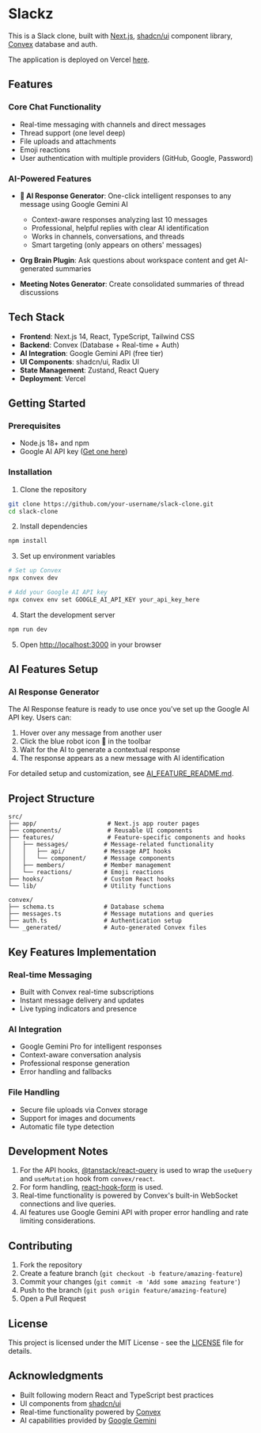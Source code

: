 # Slackz

This is a Slack clone, built with [Next.js](https://nextjs.org/), [shadcn/ui](https://ui.shadcn.com/) component library, [Convex](https://www.convex.dev/) database and auth.

The application is deployed on Vercel [here](https://slack-clone-green-omega.vercel.app/).

## Features

### Core Chat Functionality
- Real-time messaging with channels and direct messages
- Thread support (one level deep)
- File uploads and attachments
- Emoji reactions
- User authentication with multiple providers (GitHub, Google, Password)

### AI-Powered Features
- **🤖 AI Response Generator**: One-click intelligent responses to any message using Google Gemini AI
  - Context-aware responses analyzing last 10 messages
  - Professional, helpful replies with clear AI identification
  - Works in channels, conversations, and threads
  - Smart targeting (only appears on others' messages)

- **Org Brain Plugin**: Ask questions about workspace content and get AI-generated summaries
- **Meeting Notes Generator**: Create consolidated summaries of thread discussions

## Tech Stack

- **Frontend**: Next.js 14, React, TypeScript, Tailwind CSS
- **Backend**: Convex (Database + Real-time + Auth)
- **AI Integration**: Google Gemini API (free tier)
- **UI Components**: shadcn/ui, Radix UI
- **State Management**: Zustand, React Query
- **Deployment**: Vercel

## Getting Started

### Prerequisites
- Node.js 18+ and npm
- Google AI API key ([Get one here](https://makersuite.google.com/app/apikey))

### Installation
1. Clone the repository
```bash
git clone https://github.com/your-username/slack-clone.git
cd slack-clone
```

2. Install dependencies
```bash
npm install
```

3. Set up environment variables
```bash
# Set up Convex
npx convex dev

# Add your Google AI API key
npx convex env set GOOGLE_AI_API_KEY your_api_key_here
```

4. Start the development server
```bash
npm run dev
```

5. Open [http://localhost:3000](http://localhost:3000) in your browser

## AI Features Setup

### AI Response Generator
The AI Response feature is ready to use once you've set up the Google AI API key. Users can:
1. Hover over any message from another user
2. Click the blue robot icon 🤖 in the toolbar
3. Wait for the AI to generate a contextual response
4. The response appears as a new message with AI identification

For detailed setup and customization, see [AI_FEATURE_README.md](./AI_FEATURE_README.md).

## Project Structure

```
src/
├── app/                    # Next.js app router pages
├── components/             # Reusable UI components
├── features/               # Feature-specific components and hooks
│   ├── messages/          # Message-related functionality
│   │   ├── api/           # Message API hooks
│   │   └── component/     # Message components
│   ├── members/           # Member management
│   └── reactions/         # Emoji reactions
├── hooks/                 # Custom React hooks
└── lib/                   # Utility functions

convex/
├── schema.ts              # Database schema
├── messages.ts            # Message mutations and queries
├── auth.ts                # Authentication setup
└── _generated/            # Auto-generated Convex files
```

## Key Features Implementation

### Real-time Messaging
- Built with Convex real-time subscriptions
- Instant message delivery and updates
- Live typing indicators and presence

### AI Integration
- Google Gemini Pro for intelligent responses
- Context-aware conversation analysis
- Professional response generation
- Error handling and fallbacks

### File Handling
- Secure file uploads via Convex storage
- Support for images and documents
- Automatic file type detection

## Development Notes

1. For the API hooks, [@tanstack/react-query](https://tanstack.com/query/latest) is used to wrap the `useQuery` and `useMutation` hook from `convex/react`.
2. For form handling, [react-hook-form](https://react-hook-form.com/) is used.
3. Real-time functionality is powered by Convex's built-in WebSocket connections and live queries.
4. AI features use Google Gemini API with proper error handling and rate limiting considerations.

## Contributing

1. Fork the repository
2. Create a feature branch (`git checkout -b feature/amazing-feature`)
3. Commit your changes (`git commit -m 'Add some amazing feature'`)
4. Push to the branch (`git push origin feature/amazing-feature`)
5. Open a Pull Request

## License

This project is licensed under the MIT License - see the [LICENSE](LICENSE) file for details.

## Acknowledgments

- Built following modern React and TypeScript best practices
- UI components from [shadcn/ui](https://ui.shadcn.com/)
- Real-time functionality powered by [Convex](https://www.convex.dev/)
- AI capabilities provided by [Google Gemini](https://ai.google.dev/)
